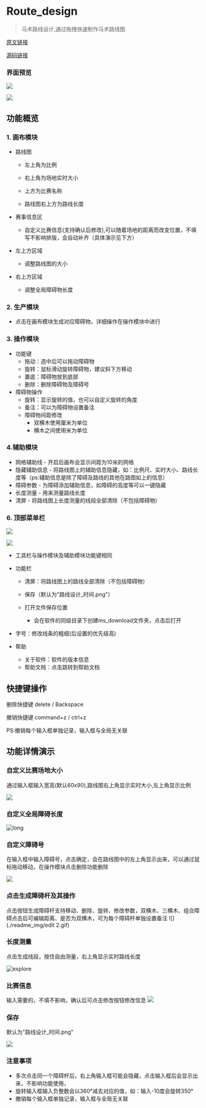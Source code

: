# Route_design
> 马术路线设计,通过拖拽快速制作马术路线图
> 
[原文链接](https://gitee.com/gmlwb/ms/blob/master/README.md)

[源码链接](https://github.com/kaliluying/Route_design)

### 界面预览

![](./readme_img/demo.png)

![](./readme_img/demo2.png)

## 功能概览
### 1. 画布模块

- 路线图

  - 左上角为比例

  - 右上角为场地实时大小

  - 上方为比赛名称

  - 路线图右上方为路线长度


- 赛事信息区
  - 自定义比赛信息(支持确认后修改),可以随着场地的距离而改变位置，不填写不影响排版，会自动补齐（具体演示见下方）
- 左上方区域
  - 调整路线图的大小
- 右上方区域
  - 调整全局障碍物长度


### 2. 生产模块

- 点击在画布模块生成对应障碍物，详细操作在操作模块中进行

### 3. 操作模块

- 功能键
  - 拖动：选中后可以拖动障碍物
  - 旋转：鼠标滑动旋转障碍物，建议斜下方移动
  - 置底：障碍物放到底部
  - 删除：删除障碍物及障碍号
- 障碍物操作
  - 旋转：显示旋转的值，也可以自定义旋转的角度
  - 备注：可以为障碍物设置备注
  - 障碍物间距修改
    - 双横木使用厘米为单位
    - 横木之间使用米为单位

### 4.辅助模块

- 网格辅助线 - 开启后画布会显示间距为10米的网格
- 隐藏辅助信息 - 将路线图上的辅助信息隐藏，如：比例尺、实时大小、路线长度等（ps:辅助信息是除了障碍及路线的其他在路图如上的信息）
- 障碍参数 - 为障碍添加辅助信息，如障碍的高度等可以一键隐藏
- 长度测量 - 用来测量路线长度
- 清屏 - 将路线图上长度测量的线段全部清除（不包括障碍物）

### 6. 顶部菜单栏

![](./readme_img/top.png)

![](./readme_img/top2.png)

- 工具栏与操作模块及辅助模块功能键相同
- 功能栏
  
  - 清屏：将路线图上的路线全部清除（不包括障碍物）
  
  - 保存（默认为"路线设计_时间.png"）
  - 打开文件保存位置
    - 会在软件的同级目录下创建ms_download文件夹，点击后打开
- 字号：修改线条的粗细(后设置的优先级高)
- 帮助
  - 关于软件：软件的版本信息
  - 帮助文档：点击跳转到帮助文档

## 快捷键操作

删除快捷键	delete / Backspace

撤销快捷键	command+z / ctrl+z

PS:撤销每个输入框单独记录，输入框与全局无关联

## 功能详情演示

### 自定义比赛场地大小

通过输入框输入宽高(默认60x90),路线图右上角显示实时大小,左上角显示比例

![](./readme_img/size.gif)

### 自定义全局障碍长度

![long](./readme_img/long.gif)

### 自定义障碍号
在输入框中输入障碍号，点击确定，会在路线图中的左上角显示出来，可以通过鼠标拖动移动，在操作模块点击删除功能删除

![](./readme_img/id.gif)

### 点击生成障碍杆及其操作
点击按钮生成障碍杆支持移动、删除、旋转、修改参数，双横木、三横木、组合障碍点击后可编辑距离、是否为双横木，可为每个障碍杆单独设置备注
![](./readme_img/edit 2.gif)

### 长度测量

点击生成线段，按住自由测量，右上角显示实时路线长度

![explore](./readme_img/explore.gif)

### 比赛信息
输入需要的，不填不影响，确认后可点击修改按钮修改信息
![](./readme_img/info.gif)

### 保存
默认为"路线设计_时间.png"

![](./readme_img/save.gif)

### 注意事项
- 多次点击同一个障碍杆后，右上角输入框可能会隐藏，点击输入框后会显示出来，不影响功能使用，
- 旋转输入框输入负整数会以360°减去对应的值，如：输入-10度会旋转350°
- 撤销每个输入框单独记录，输入框与全局无关联
